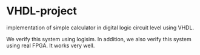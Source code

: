 # VHDL-project
implementation of simple calculator in digital logic circuit level using VHDL. 

We verify this system using logisim.
In addition, we also verify this system using real FPGA. 
It works very well.
